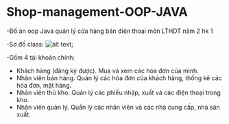 # Shop-management-OOP-JAVA
-Đồ án oop Java quản lý cửa hàng bán điện thoại môn LTHDT năm 2 hk 1

-Sơ đồ class:
![alt text](https://github.com/LyMinh85/Shop-management-OOP-JAVA/blob/main/S%C6%A1%20%C4%91%E1%BB%93%20class%20QLCH%20b%C3%A1n%20%C4%91i%E1%BB%87n%20tho%E1%BA%A1i.jpg);

-Gồm 4 tài khoản chính:
+ Khách hàng (đăng ký được). Mua và xem các hóa đơn của mình.
+ Nhân viên bán hàng. Quản lý các hóa đơn của khách hàng, thống kê các hóa đơn, mặt hàng.
+ Nhân viên thủ kho. Quản lý các phiếu nhập, xuất và các điện thoại trong kho.
+ Nhân viên quản lý. Quẩn lý các nhân viên và các nhà cung cấp, nhà sản xuất.
